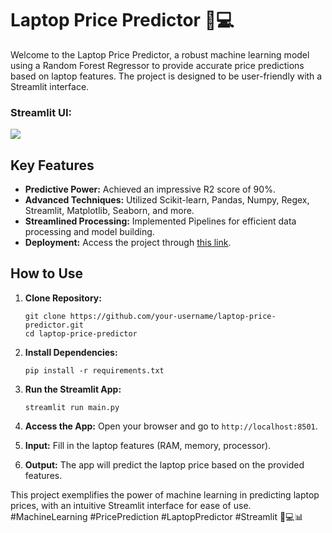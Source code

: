 # Laptop Price Predictor 🚀💻

Welcome to the Laptop Price Predictor, a robust machine learning model using a Random Forest Regressor to provide accurate price predictions based on laptop features. The project is designed to be user-friendly with a Streamlit interface.

### Streamlit UI:
![](https://github.com/2003HARSH/Laptop-price-predictor/blob/main/docs/static/laptop.png)

## Key Features
- **Predictive Power:** Achieved an impressive R2 score of 90%.
- **Advanced Techniques:** Utilized Scikit-learn, Pandas, Numpy, Regex, Streamlit, Matplotlib, Seaborn, and more.
- **Streamlined Processing:** Implemented Pipelines for efficient data processing and model building.
- **Deployment:** Access the project through [this link](https://laptop-price-predictor-2023.streamlit.app/).

## How to Use
1. **Clone Repository:**
   ```
   git clone https://github.com/your-username/laptop-price-predictor.git
   cd laptop-price-predictor
   ```

2. **Install Dependencies:**
   ```
   pip install -r requirements.txt
   ```

3. **Run the Streamlit App:**
   ```
   streamlit run main.py
   ```

4. **Access the App:**
   Open your browser and go to `http://localhost:8501`.

5. **Input:**
   Fill in the laptop features (RAM, memory, processor).

6. **Output:**
   The app will predict the laptop price based on the provided features.

This project exemplifies the power of machine learning in predicting laptop prices, with an intuitive Streamlit interface for ease of use. #MachineLearning #PricePrediction #LaptopPredictor #Streamlit 🚀💻📊
